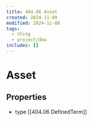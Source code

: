 ```yaml
---
title: 404.06 Asset
created: 2024-11-08
modified: 2024-11-08
tags:
  - thing
  - project/dma
includes: []
---
```

# Asset
## Properties
- type [[404.06 DefinedTerm]]
